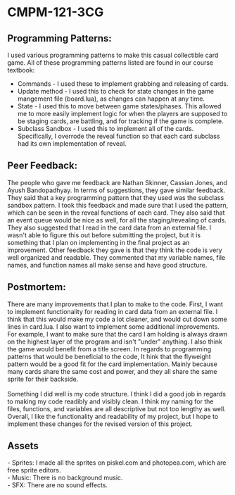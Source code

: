 # CMPM-121-3CG

<h2>Programming Patterns:</h2>

I used various programming patterns to make this casual collectible card game. All of these programming patterns listed are found in our course textbook:

- Commands - I used these to implement grabbing and releasing of cards.
- Update method - I used this to check for state changes in the game mangement file (board.lua), as changes can happen at any time.
- State - I used this to move between game states/phases. This allowed me to more easily implement logic for when the players are supposed to be staging cards, are battling, and for tracking if the game is complete.
- Subclass Sandbox - I used this to implement all of the cards. Specifically, I overrode the reveal function so that each card subclass had its own implementation of reveal.

<h2>Peer Feedback:</h2>

The people who gave me feedback are Nathan Skinner, Cassian Jones, and Ayush Bandopadhyay. In terms of suggestions, they gave similar feedback. They said that a key programming pattern that they used was the subclass sandbox pattern. I took this feedback and made sure that I used the pattern, which can be seen in the reveal functions of each card. They also said that an event queue would be nice as well, for all the staging/revealing of cards. They also suggested that I read in the card data from an external file. I wasn't able to figure this out before submitting the project, but it is something that I plan on implementing in the final project as an improvement. Other feedback they gave is that they think the code is very well organized and readable. They commented that my variable names, file names, and function names all make sense and have good structure.

<h2>Postmortem:</h2>

There are many improvements that I plan to make to the code. First, I want to implement functionality for reading in card data from an external file. I think that this would make my code a lot cleaner, and would cut down some lines in card.lua. I also want to implement some additional improvements. For example, I want to make sure that the card I am holding is always drawn on the highest layer of the program and isn't "under" anything. I also think the game would benefit from a title screen. In regards to programming patterns that would be beneficial to the code, It hink that the flyweight pattern would be a good fit for the card implementation. Mainly because many cards share the same cost and power, and they all share the same sprite for their backside. <br><br>
Something I did well is my code structure. I think I did a good job in regards to making my code readibly and visibly clean. I think my naming for the files, functions, and variables are all descriptive but not too lengthy as well. Overall, I like the functionality and readability of my project, but I hope to implement these changes for the revised version of this project.

<h2>Assets</h2>
- Sprites: I made all the sprites on piskel.com and photopea.com, which are free sprite editors. <br>
- Music: There is no background music. <br>
- SFX: There are no sound effects.
